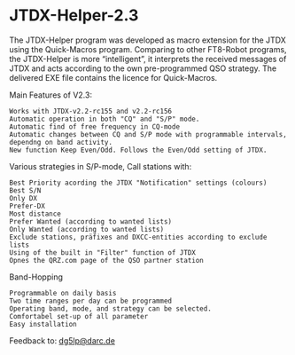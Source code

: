 # JTDX-Helper-2.3
The JTDX-Helper program was developed as macro extension for the JTDX using the Quick-Macros program. Comparing to other FT8-Robot programs, the JTDX-Helper is more “intelligent”, it interprets the received messages of JTDX and acts according to the own pre-programmed QSO strategy. The delivered EXE file contains the licence for Quick-Macros.

Main Features of V2.3:

    Works with JTDX-v2.2-rc155 and v2.2-rc156
    Automatic operation in both "CQ" and "S/P" mode.
    Automatic find of free frequency in CQ-mode
    Automatic changes between CQ and S/P mode with programmable intervals, dependng on band activity.
    New function Keep Even/Odd. Follows the Even/Odd setting of JTDX.

Various strategies in S/P-mode, Call stations with:

    Best Priority acording the JTDX "Notification" settings (colours)
    Best S/N
    Only DX
    Prefer-DX
    Most distance
    Prefer Wanted (according to wanted lists)
    Only Wanted (according to wanted lists)
    Exclude stations, präfixes and DXCC-entities according to exclude lists
    Using of the built in "Filter" function of JTDX
    Opnes the QRZ.com page of the QSO partner station

Band-Hopping

    Programmable on daily basis
    Two time ranges per day can be programmed
    Operating band, mode, and strategy can be selected.
    Comfortabel set-up of all parameter
    Easy installation

Feedback to: dg5lp@darc.de
